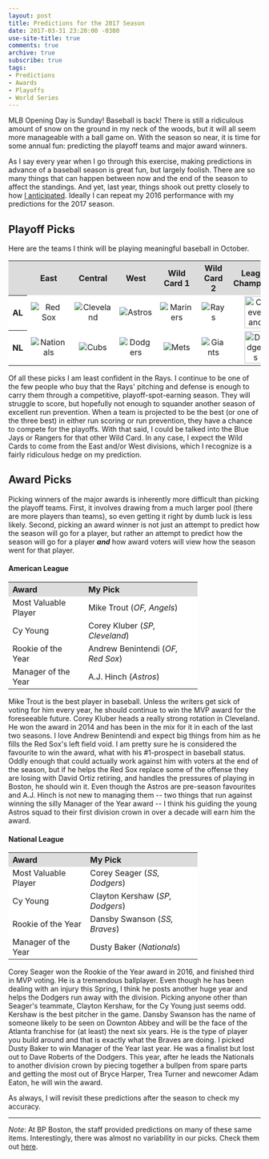 ```yaml
---
layout: post
title: Predictions for the 2017 Season
date: 2017-03-31 23:20:00 -0300
use-site-title: true
comments: true
archive: true
subscribe: true
tags:
- Predictions
- Awards
- Playoffs
- World Series
---
```


MLB Opening Day is Sunday! Baseball is back! There is still a ridiculous amount of snow on the ground in my neck of the woods,
but it will all seem more manageable with a ball game on. With the season so near, it is time for some annual fun: predicting the
playoff teams and major award winners.

As I say every year when I go through this exercise, making predictions in advance of a baseball season is great fun, but largely foolish. There are so many 
things that can happen between now and the end of the season to affect the standings. And yet, last year, things shook out pretty closely to how <a href = "https://christopherteeter.wordpress.com/2016/12/14/season-in-review-2016-picks-predictions-mlb-still-can-sort-of-predict-baseball/" target = "_blank"> I anticipated</a>. 
Ideally I can repeat my 2016 performance with my predictions for the 2017 season.

## Playoff Picks

Here are the teams I think will be playing meaningful baseball in October.

<table style="width:100%" align="center">
	<tr>
		<th style="text-align:center" bgcolor="gainsboro"> </th>
		<th style="text-align:center" bgcolor="gainsboro">East</th>
		<th style="text-align:center" bgcolor="gainsboro">Central</th>
		<th style="text-align:center" bgcolor="gainsboro">West</th>
		<th style="text-align:center" bgcolor="gainsboro">Wild Card 1</th>
		<th style="text-align:center" bgcolor="gainsboro">Wild Card 2</th>
		<th style="text-align:center" bgcolor="gainsboro">League Champions</th>
		<th style="text-align:center" bgcolor="gainsboro">World Series Champion</th>
	</tr>
	<tr>
		<th bgcolor="white">AL</th>
		<td style="text-align:center" bgcolor="white"><img src="{{site.url}}/img/logos/RedSox.png" alt="Red Sox"></td>
		<td style="text-align:center" bgcolor="white"><img src="{{site.url}}/img/logos/Indians.png" alt="Cleveland"></td>
		<td style="text-align:center" bgcolor="white"><img src="{{site.url}}/img/logos/Astros.png" alt="Astros"></td>
		<td style="text-align:center" bgcolor="white"><img src="{{site.url}}/img/logos/Mariners.png" alt="Mariners"></td>
		<td style="text-align:center" bgcolor="white"><img src="{{site.url}}/img/logos/Rays.png" alt="Rays"></td>
		<td style="text-align:center" bgcolor="white"><img src="{{site.url}}/img/logos/Indians.png" alt="Cleveland" width="70%"></td>
		<td style="text-align:center" rowspan="2" bgcolor="white"><img src="{{site.url}}/img/logos/Indians.png" alt="Cleveland"></td>
	</tr>
	<tr>
		<th bgcolor="white">NL</th>
		<td style="text-align:center" bgcolor="white"><img src="{{site.url}}/img/logos/Nationals.png" alt="Nationals"></td>
		<td style="text-align:center" bgcolor="white"><img src="{{site.url}}/img/logos/Cubs.png" alt="Cubs"></td>
		<td style="text-align:center" bgcolor="white"><img src="{{site.url}}/img/logos/Dodgers.png" alt="Dodgers"></td>
		<td style="text-align:center" bgcolor="white"><img src="{{site.url}}/img/logos/Mets.png" alt="Mets"></td>
		<td style="text-align:center" bgcolor="white"><img src="{{site.url}}/img/logos/Giants.png" alt="Giants"></td>
		<td style="text-align:center" bgcolor="white"><img src="{{site.url}}/img/logos/Dodgers.png" alt="Dodgers" width="70%"></td>
	</tr>
</table>

Of all these picks I am least confident in the Rays. I continue to be one of the few people who buy that the Rays' pitching and defense
is enough to carry them through a competitive, playoff-spot-earning season. They will struggle to score, but hopefully not enough to squander another season
of excellent run prevention. When a team is projected to be the best (or one of the three best) in either run scoring or run prevention, they have a chance to compete for the playoffs.
With that said, I could be talked into the Blue Jays or Rangers for that other Wild Card. In any case, I expect the Wild Cards to come from the East and/or West divisions, 
which I recognize is a fairly ridiculous hedge on my prediction. 


## Award Picks

Picking winners of the major awards is inherently more difficult than picking the playoff teams. First, it involves drawing from a much larger pool
(there are more players than teams), so even getting it right by dumb luck is less likely. Second, picking an award winner is not just an attempt to predict how the season will go for a player, but rather an attempt 
to predict how the season will go for a player _**and**_ how award voters will view how the season went for that player.  

#### American League

<table style="width:75%" align="center">
	<tr>
		<th style="text-align:left" bgcolor="gainsboro">Award</th>
		<th style="text-align:left" bgcolor="gainsboro">My Pick</th>
	</tr>
	<tr>
		<td style="text-align:left" bgcolor="white">Most Valuable Player</td>
		<td style="text-align:left" bgcolor="white">Mike Trout (<em>OF, Angels</em>)</td>
	</tr>
	<tr>
		<td style="text-align:left" bgcolor="white">Cy Young</td>
		<td style="text-align:left" bgcolor="white">Corey Kluber (<em>SP, Cleveland</em>)</td>
	</tr>
	<tr>
		<td style="text-align:left" bgcolor="white">Rookie of the Year</td>
		<td style="text-align:left" bgcolor="white">Andrew Benintendi (<em>OF, Red Sox</em>)</td>
	</tr>
	<tr>
		<td style="text-align:left" bgcolor="white">Manager of the Year</td>
		<td style="text-align:left" bgcolor="white">A.J. Hinch (<em>Astros</em>)</td>
	</tr>
</table>

Mike Trout is the best player in baseball. Unless the writers get sick of voting for him every year, he should continue to win the MVP award for the foreseeable
future. Corey Kluber heads a really strong rotation in Cleveland. He won the award in 2014 and has been in the mix for it in each of the last two seasons.
I love Andrew Benintendi and expect big things from him as he fills the Red Sox's left field void. I am pretty sure he is considered the favourite to win the award,
what with his #1-prospect in baseball status. Oddly enough that could actually work against him with voters at the end of the season, but if he helps the Red Sox 
replace some of the offense they are losing with David Ortiz retiring, and handles the pressures of playing in Boston, he should win it. Even though the Astros are pre-season
favourites and A.J. Hinch is not new to managing them -- two things that run against winning the silly Manager of the Year award -- I think his guiding the young Astros
squad to their first division crown in over a decade will earn him the award.

#### National League

<table style="width:75%" align="center">
	<tr>
		<th style="text-align:left" bgcolor="gainsboro">Award</th>
		<th style="text-align:left" bgcolor="gainsboro">My Pick</th>
	</tr>
	<tr>
		<td style="text-align:left" bgcolor="white">Most Valuable Player</td>
		<td style="text-align:left" bgcolor="white">Corey Seager (<em>SS, Dodgers</em>)</td>
	</tr>
	<tr>
		<td style="text-align:left" bgcolor="white">Cy Young</td>
		<td style="text-align:left" bgcolor="white">Clayton Kershaw (<em>SP, Dodgers</em>)</td>
	</tr>
	<tr>
		<td style="text-align:left" bgcolor="white">Rookie of the Year</td>
		<td style="text-align:left" bgcolor="white">Dansby Swanson (<em>SS, Braves</em>)</td>
	</tr>
	<tr>
		<td style="text-align:left" bgcolor="white">Manager of the Year</td>
		<td style="text-align:left" bgcolor="white">Dusty Baker (<em>Nationals</em>)</td>
	</tr>
</table>

Corey Seager won the Rookie of the Year award in 2016, and finished third in MVP voting. He is a tremendous ballplayer. Even though he has been dealing with an
injury this Spring, I think he posts another huge year and helps the Dodgers run away with the division. Picking anyone
other than Seager's teammate, Clayton Kershaw, for the Cy Young just seems odd. Kershaw is the best pitcher in the game. Dansby Swanson 
has the name of someone likely to be seen on Downton Abbey and will be the face of the Atlanta franchise for (at least) the next six years. 
He is the type of player you build around and that is exactly what the Braves are doing. I picked Dusty Baker to win Manager of the Year last year. 
He was a finalist but lost out to Dave Roberts of the Dodgers. This year, after he leads the Nationals to another division crown by piecing together a bullpen 
from spare parts and getting the most out of Bryce Harper, Trea Turner and newcomer Adam Eaton, he will win the award.

As always, I will revisit these predictions after the season to check my accuracy.

---

*Note*: At BP Boston, the staff provided predictions on many of these same items. Interestingly, there was almost no variability in our picks. Check them out <a href = "http://boston.locals.baseballprospectus.com/2017/03/31/bp-boston-divines-the-future/" target = "_blank"> here</a>.